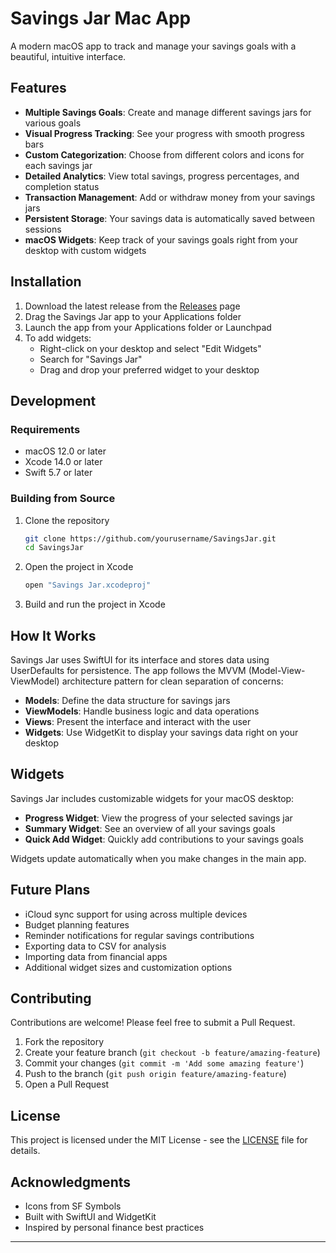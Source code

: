 # Savings Jar Mac App
A modern macOS app to track and manage your savings goals with a beautiful, intuitive interface.

## Features
- **Multiple Savings Goals**: Create and manage different savings jars for various goals
- **Visual Progress Tracking**: See your progress with smooth progress bars
- **Custom Categorization**: Choose from different colors and icons for each savings jar
- **Detailed Analytics**: View total savings, progress percentages, and completion status
- **Transaction Management**: Add or withdraw money from your savings jars
- **Persistent Storage**: Your savings data is automatically saved between sessions
- **macOS Widgets**: Keep track of your savings goals right from your desktop with custom widgets

## Installation
1. Download the latest release from the [Releases](https://github.com/SullivanMarket/SavingsJarMacApp/releases) page
2. Drag the Savings Jar app to your Applications folder
3. Launch the app from your Applications folder or Launchpad
4. To add widgets:
   - Right-click on your desktop and select "Edit Widgets"
   - Search for "Savings Jar"
   - Drag and drop your preferred widget to your desktop

## Development
### Requirements
- macOS 12.0 or later
- Xcode 14.0 or later
- Swift 5.7 or later

### Building from Source
1. Clone the repository
   ```bash
   git clone https://github.com/yourusername/SavingsJar.git
   cd SavingsJar
   ```
2. Open the project in Xcode
   ```bash
   open "Savings Jar.xcodeproj"
   ```
3. Build and run the project in Xcode

## How It Works
Savings Jar uses SwiftUI for its interface and stores data using UserDefaults for persistence. The app follows the MVVM (Model-View-ViewModel) architecture pattern for clean separation of concerns:
- **Models**: Define the data structure for savings jars
- **ViewModels**: Handle business logic and data operations
- **Views**: Present the interface and interact with the user
- **Widgets**: Use WidgetKit to display your savings data right on your desktop

## Widgets
Savings Jar includes customizable widgets for your macOS desktop:
- **Progress Widget**: View the progress of your selected savings jar
- **Summary Widget**: See an overview of all your savings goals
- **Quick Add Widget**: Quickly add contributions to your savings goals

Widgets update automatically when you make changes in the main app.

## Future Plans
- iCloud sync support for using across multiple devices
- Budget planning features
- Reminder notifications for regular savings contributions
- Exporting data to CSV for analysis
- Importing data from financial apps
- Additional widget sizes and customization options

## Contributing
Contributions are welcome! Please feel free to submit a Pull Request.
1. Fork the repository
2. Create your feature branch (`git checkout -b feature/amazing-feature`)
3. Commit your changes (`git commit -m 'Add some amazing feature'`)
4. Push to the branch (`git push origin feature/amazing-feature`)
5. Open a Pull Request

## License
This project is licensed under the MIT License - see the [LICENSE](LICENSE) file for details.

## Acknowledgments
- Icons from SF Symbols
- Built with SwiftUI and WidgetKit
- Inspired by personal finance best practices
---
